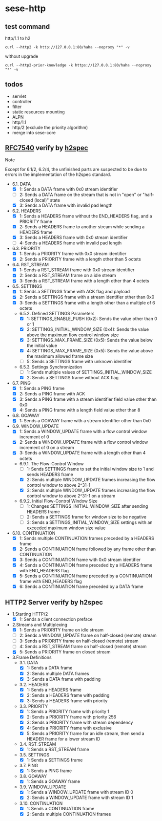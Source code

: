 # sese-http

## test command

http/1.1 to h2

```shell
curl --http2 -k http://127.0.0.1:80/haha --noproxy "*" -v
```

without upgrade

```shell
curl --http2-prior-knowledge -k https://127.0.0.1:80/haha --noproxy "*" -v
```

## todos

- servlet
- controller
- filter
- static resources mounting
- ALPN
- http/1.1
- http/2 (exclude the priority algorithm)
- merge into sese-core

## [RFC7540](https://www.rfc-editor.org/rfc/rfc7540.txt) verify by [h2spec](https://github.com/summerwind/h2spec)

> [!NOTE]
> Except for 6.1/2, 6.2/4,
> the unfinished parts are suspected to be due to errors in the implementation of the h2spec standard.

- 6.1. DATA
    - [x] 1: Sends a DATA frame with 0x0 stream identifier
    - [ ] 2: Sends a DATA frame on the stream that is not in "open" or "half-closed (local)" state
    - [x] 3: Sends a DATA frame with invalid pad length

- 6.2. HEADERS
    - [x] 1: Sends a HEADERS frame without the END_HEADERS flag, and a PRIORITY frame
    - [x] 2: Sends a HEADERS frame to another stream while sending a HEADERS frame
    - [x] 3: Sends a HEADERS frame with 0x0 stream identifier
    - [ ] 4: Sends a HEADERS frame with invalid pad length

- 6.3. PRIORITY
    - [x] 1: Sends a PRIORITY frame with 0x0 stream identifier
    - [x] 2: Sends a PRIORITY frame with a length other than 5 octets

- 6.4. RST_STREAM
    - [x] 1: Sends a RST_STREAM frame with 0x0 stream identifier
    - [x] 2: Sends a RST_STREAM frame on a idle stream
    - [x] 3: Sends a RST_STREAM frame with a length other than 4 octets

- 6.5. SETTINGS
    - [x] 1: Sends a SETTINGS frame with ACK flag and payload
    - [x] 2: Sends a SETTINGS frame with a stream identifier other than 0x0
    - [x] 3: Sends a SETTINGS frame with a length other than a multiple of 6 octets
    - 6.5.2. Defined SETTINGS Parameters
        - [x] 1: SETTINGS_ENABLE_PUSH (0x2): Sends the value other than 0 or 1
        - [x] 2: SETTINGS_INITIAL_WINDOW_SIZE (0x4): Sends the value above the maximum flow control window size
        - [x] 3: SETTINGS_MAX_FRAME_SIZE (0x5): Sends the value below the initial value
        - [x] 4: SETTINGS_MAX_FRAME_SIZE (0x5): Sends the value above the maximum allowed frame size
        - [ ] 5: Sends a SETTINGS frame with unknown identifier
    - 6.5.3. Settings Synchronization
        - [ ] 1: Sends multiple values of SETTINGS_INITIAL_WINDOW_SIZE
        - [x] 2: Sends a SETTINGS frame without ACK flag

- 6.7. PING
    - [x] 1: Sends a PING frame
    - [x] 2: Sends a PING frame with ACK
    - [x] 3: Sends a PING frame with a stream identifier field value other than 0x0
    - [x] 4: Sends a PING frame with a length field value other than 8

- 6.8. GOAWAY
    - [x] 1: Sends a GOAWAY frame with a stream identifier other than 0x0

- 6.9. WINDOW_UPDATE
    - [x] 1: Sends a WINDOW_UPDATE frame with a flow control window increment of 0
    - [x] 2: Sends a WINDOW_UPDATE frame with a flow control window increment of 0 on a stream
    - [x] 3: Sends a WINDOW_UPDATE frame with a length other than 4 octets
    - 6.9.1. The Flow-Control Window
        - [ ] 1: Sends SETTINGS frame to set the initial window size to 1 and sends HEADERS frame
        - [x] 2: Sends multiple WINDOW_UPDATE frames increasing the flow control window to above 2^31-1
        - [x] 3: Sends multiple WINDOW_UPDATE frames increasing the flow control window to above 2^31-1 on a stream
    - 6.9.2. Initial Flow-Control Window Size
        - [ ] 1: Changes SETTINGS_INITIAL_WINDOW_SIZE after sending HEADERS frame
        - [ ] 2: Sends a SETTINGS frame for window size to be negative
        - [ ] 3: Sends a SETTINGS_INITIAL_WINDOW_SIZE settings with an exceeded maximum window size value

- 6.10. CONTINUATION
    - [x] 1: Sends multiple CONTINUATION frames preceded by a HEADERS frame
    - [x] 2: Sends a CONTINUATION frame followed by any frame other than CONTINUATION
    - [x] 3: Sends a CONTINUATION frame with 0x0 stream identifier
    - [x] 4: Sends a CONTINUATION frame preceded by a HEADERS frame with END_HEADERS flag
    - [x] 5: Sends a CONTINUATION frame preceded by a CONTINUATION frame with END_HEADERS flag
    - [x] 6: Sends a CONTINUATION frame preceded by a DATA frame

## HTTP2 Server verify by h2spec

- 1.Starting HTTP/2
    - [x] 1: Sends a client connection preface
- 2.Streams and Multiplexing
    - [x] 1: Sends a PRIORITY frame on idle stream
    - [ ] 2: Sends a WINDOW_UPDATE frame on half-closed (remote) stream
    - [ ] 3: Sends a PRIORITY frame on half-closed (remote) stream
    - [ ] 4: Sends a RST_STREAM frame on half-closed (remote) stream
    - [x] 5: Sends a PRIORITY frame on closed stream

- 3.Frame Definitions
    - 3.1. DATA
      - [x] 1: Sends a DATA frame
      - [x] 2: Sends multiple DATA frames
      - [x] 3: Sends a DATA frame with padding
    - 3.2. HEADERS
      - [x] 1: Sends a HEADERS frame
      - [x] 2: Sends a HEADERS frame with padding
      - [x] 3: Sends a HEADERS frame with priority
    - 3.3. PRIORITY
      - [x] 1: Sends a PRIORITY frame with priority 1
      - [x] 2: Sends a PRIORITY frame with priority 256
      - [x] 3: Sends a PRIORITY frame with stream dependency
      - [x] 4: Sends a PRIORITY frame with exclusive
      - [x] 5: Sends a PRIORITY frame for an idle stream, then send a HEADER frame for a lower stream ID
    - 3.4. RST_STREAM
      - [x] 1: Sends a RST_STREAM frame
    - 3.5. SETTINGS
      - [x] 1: Sends a SETTINGS frame
    - 3.7. PING
      - [x] 1: Sends a PING frame
    - 3.8. GOAWAY
      - [x] 1: Sends a GOAWAY frame
    - 3.9. WINDOW_UPDATE
      - [x] 1: Sends a WINDOW_UPDATE frame with stream ID 0
      - [x] 2: Sends a WINDOW_UPDATE frame with stream ID 1
    - 3.10. CONTINUATION
      - [x] 1: Sends a CONTINUATION frame
      - [x] 2: Sends multiple CONTINUATION frames